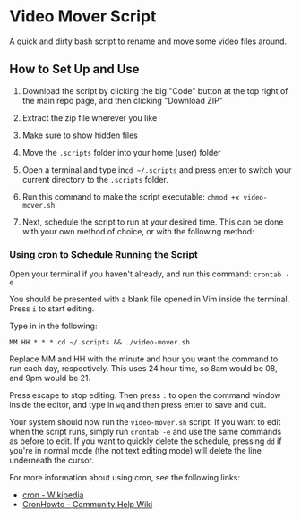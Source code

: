 # Video Mover Script

A quick and dirty bash script to rename and move some video files around.

## How to Set Up and Use

1. Download the script by clicking the big "Code" button at the top right of the main repo page, and then clicking "Download ZIP"

2. Extract the zip file wherever you like

3. Make sure to show hidden files

4. Move the `.scripts` folder into your home (user) folder

5. Open a terminal and type in`cd ~/.scripts` and press enter to switch your current directory to the `.scripts` folder.

6. Run this command to make the script executable: `chmod +x video-mover.sh`

7. Next, schedule the script to run at your desired time. This can be done with your own method of choice, or with the following method:

### Using cron to Schedule Running the Script

Open your terminal if you haven't already, and run this command: `crontab -e`

You should be presented with a blank file opened in Vim inside the terminal. Press `i` to start editing.

Type in in the following:
```
MM HH * * * cd ~/.scripts && ./video-mover.sh
```

Replace MM and HH with the minute and hour you want the command to run each day, respectively. This uses 24 hour time, so 8am would be 08, and 9pm would be 21.

Press escape to stop editing. Then press `:` to open the command window inside the editor, and type in `wq` and then press enter to save and quit.

Your system should now run the `video-mover.sh` script. If you want to edit when the script runs, simply run `crontab -e` and use the same commands as before to edit. If you want to quickly delete the schedule, pressing `dd` if you're in normal mode (the not text editing mode) will delete the line underneath the cursor.

For more information about using cron, see the following links:
- [cron - Wikipedia](https://en.wikipedia.org/wiki/Cron)
- [CronHowto - Community Help Wiki](https://help.ubuntu.com/community/CronHowto)

